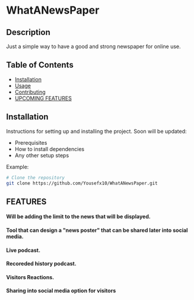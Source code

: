 # WhatANewsPaper

## Description

Just a simple way to have a good and strong newspaper for online use.

## Table of Contents

- [Installation](#installation)
- [Usage](#usage)
- [Contributing](#contributing)
- [UPCOMING FEATURES](#features)

## Installation

Instructions for setting up and installing the project. Soon will be updated:
- Prerequisites
- How to install dependencies
- Any other setup steps

Example:
```bash
# Clone the repository
git clone https://github.com/Yousefx10/WhatANewsPaper.git
```

## FEATURES
#### Will be adding the limit to the news that will be displayed.
#### Tool that can design a "news poster" that can be shared later into social media.
#### Live podcast.
#### Recoreded history podcast.
#### Visitors Reactions.
#### Sharing into social media option for visitors